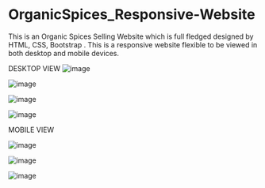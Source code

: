 # OrganicSpices_Responsive-Website

This is an Organic Spices Selling Website which is full fledged designed by HTML, CSS, Bootstrap . This is a responsive website flexible to be viewed in both desktop and mobile devices.

DESKTOP VIEW
![image](https://github.com/pridharsh05/OrganicSpices_Responsive-Website/assets/117185119/22c7594d-a4f0-4c67-a4d1-102262f98a17)

![image](https://github.com/pridharsh05/OrganicSpices_Responsive-Website/assets/117185119/05111b0e-6249-4871-9158-68713a090b6e)

![image](https://github.com/pridharsh05/OrganicSpices_Responsive-Website/assets/117185119/65aaf69a-85f2-41b8-83f0-fa12c7506d81)


![image](https://github.com/pridharsh05/OrganicSpices_Responsive-Website/assets/117185119/54abbe3c-76ff-4bc1-949c-fa5c759785bc)



MOBILE VIEW

![image](https://github.com/pridharsh05/OrganicSpices_Responsive-Website/assets/117185119/32d911ef-cf01-4386-9283-c7db86d982f9)

![image](https://github.com/pridharsh05/OrganicSpices_Responsive-Website/assets/117185119/684fc114-93a7-4ad4-91da-959d89922bc4)

![image](https://github.com/pridharsh05/OrganicSpices_Responsive-Website/assets/117185119/115371bf-edc8-4c59-b6d3-bfa93658bf9b)



